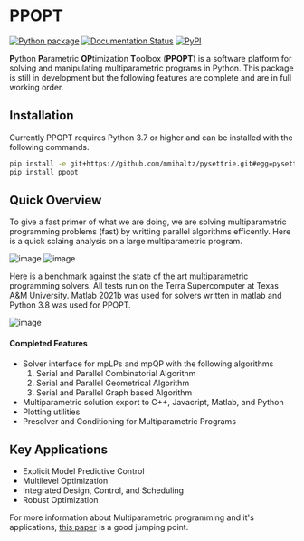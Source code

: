 # PPOPT

[![Python package](https://github.com/TAMUparametric/PPOPT/actions/workflows/python-package.yml/badge.svg)](https://github.com/TAMUparametric/PPOPT/actions/workflows/python-package.yml)
[![Documentation Status](https://readthedocs.org/projects/ppopt/badge/?version=latest)](https://ppopt.readthedocs.io/en/latest/?badge=latest)
[![PyPI](https://img.shields.io/pypi/v/ppopt.svg)](https://pypi.org/project/ppopt)

**P**ython **P**arametric **OP**timization **T**oolbox (**PPOPT**) is a software platform for solving and manipulating multiparametric programs in Python. This package is still in development but the following features are complete and are in full working order.

## Installation

Currently PPOPT requires Python 3.7 or higher and can be installed with the following commands.

```bash
pip install -e git+https://github.com/mmihaltz/pysettrie.git#egg=pysettrie
pip install ppopt
```

## Quick Overview

To give a fast primer of what we are doing, we are solving multiparametric programming problems (fast) by writting parallel algorithms efficently. Here is a quick sclaing analysis on a large multiparametric program.

![image](https://github.com/TAMUparametric/PPOPT/blob/main/Figures/loglog_scaling.png)
![image](https://github.com/TAMUparametric/PPOPT/blob/main/Figures/scaleing_eff.png)

Here is a benchmark against the state of the art  multiparametric programming solvers. All tests run on the Terra Supercomputer at Texas A&M University. Matlab 2021b was used for solvers written in matlab and Python 3.8 was used for PPOPT.

![image](https://github.com/TAMUparametric/PPOPT/blob/main/Figures/bench.png)


#### Completed Features
* Solver interface for mpLPs and mpQP with the following algorithms
  1. Serial and Parallel Combinatorial Algorithm
  2. Serial and Parallel Geometrical Algorithm
  3. Serial and Parallel Graph based Algorithm
* Multiparametric solution export to C++, Javacript, Matlab, and Python
* Plotting utilities
* Presolver and Conditioning for Multiparametric Programs

## Key Applications

* Explicit Model Predictive Control
* Multilevel Optimization 
* Integrated Design, Control, and Scheduling
* Robust Optimization

For more information about Multiparametric programming and it's applications, [this paper](https://www.frontiersin.org/articles/10.3389/fceng.2020.620168/full) is a good jumping point.

